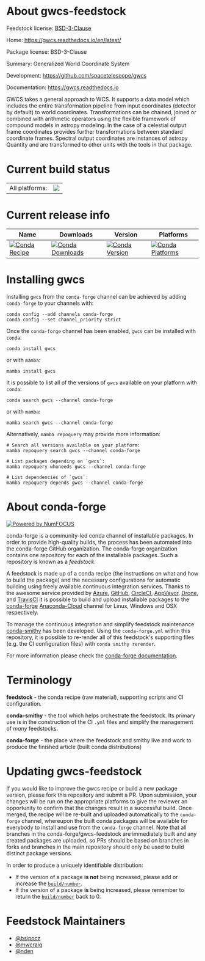 About gwcs-feedstock
====================

Feedstock license: [BSD-3-Clause](https://github.com/conda-forge/gwcs-feedstock/blob/main/LICENSE.txt)

Home: https://gwcs.readthedocs.io/en/latest/

Package license: BSD-3-Clause

Summary: Generalized World Coordinate System

Development: https://github.com/spacetelescope/gwcs

Documentation: https://gwcs.readthedocs.io

GWCS takes a general approach to WCS. It supports a data model which
includes the entire transformation pipeline from input coordinates
(detector by default) to world coordinates. Transformations can be
chained, joined or combined with arithmetic operators using the flexible
framework of compound models in astropy modeling. In the case of a
celestial output frame coordinates provides further transformations
between standard coordinate frames. Spectral output coordinates are
instances of astropy Quantity and are transformed to other units with the
tools in that package.


Current build status
====================


<table><tr><td>All platforms:</td>
    <td>
      <a href="https://dev.azure.com/conda-forge/feedstock-builds/_build/latest?definitionId=2985&branchName=main">
        <img src="https://dev.azure.com/conda-forge/feedstock-builds/_apis/build/status/gwcs-feedstock?branchName=main">
      </a>
    </td>
  </tr>
</table>

Current release info
====================

| Name | Downloads | Version | Platforms |
| --- | --- | --- | --- |
| [![Conda Recipe](https://img.shields.io/badge/recipe-gwcs-green.svg)](https://anaconda.org/conda-forge/gwcs) | [![Conda Downloads](https://img.shields.io/conda/dn/conda-forge/gwcs.svg)](https://anaconda.org/conda-forge/gwcs) | [![Conda Version](https://img.shields.io/conda/vn/conda-forge/gwcs.svg)](https://anaconda.org/conda-forge/gwcs) | [![Conda Platforms](https://img.shields.io/conda/pn/conda-forge/gwcs.svg)](https://anaconda.org/conda-forge/gwcs) |

Installing gwcs
===============

Installing `gwcs` from the `conda-forge` channel can be achieved by adding `conda-forge` to your channels with:

```
conda config --add channels conda-forge
conda config --set channel_priority strict
```

Once the `conda-forge` channel has been enabled, `gwcs` can be installed with `conda`:

```
conda install gwcs
```

or with `mamba`:

```
mamba install gwcs
```

It is possible to list all of the versions of `gwcs` available on your platform with `conda`:

```
conda search gwcs --channel conda-forge
```

or with `mamba`:

```
mamba search gwcs --channel conda-forge
```

Alternatively, `mamba repoquery` may provide more information:

```
# Search all versions available on your platform:
mamba repoquery search gwcs --channel conda-forge

# List packages depending on `gwcs`:
mamba repoquery whoneeds gwcs --channel conda-forge

# List dependencies of `gwcs`:
mamba repoquery depends gwcs --channel conda-forge
```


About conda-forge
=================

[![Powered by
NumFOCUS](https://img.shields.io/badge/powered%20by-NumFOCUS-orange.svg?style=flat&colorA=E1523D&colorB=007D8A)](https://numfocus.org)

conda-forge is a community-led conda channel of installable packages.
In order to provide high-quality builds, the process has been automated into the
conda-forge GitHub organization. The conda-forge organization contains one repository
for each of the installable packages. Such a repository is known as a *feedstock*.

A feedstock is made up of a conda recipe (the instructions on what and how to build
the package) and the necessary configurations for automatic building using freely
available continuous integration services. Thanks to the awesome service provided by
[Azure](https://azure.microsoft.com/en-us/services/devops/), [GitHub](https://github.com/),
[CircleCI](https://circleci.com/), [AppVeyor](https://www.appveyor.com/),
[Drone](https://cloud.drone.io/welcome), and [TravisCI](https://travis-ci.com/)
it is possible to build and upload installable packages to the
[conda-forge](https://anaconda.org/conda-forge) [Anaconda-Cloud](https://anaconda.org/)
channel for Linux, Windows and OSX respectively.

To manage the continuous integration and simplify feedstock maintenance
[conda-smithy](https://github.com/conda-forge/conda-smithy) has been developed.
Using the ``conda-forge.yml`` within this repository, it is possible to re-render all of
this feedstock's supporting files (e.g. the CI configuration files) with ``conda smithy rerender``.

For more information please check the [conda-forge documentation](https://conda-forge.org/docs/).

Terminology
===========

**feedstock** - the conda recipe (raw material), supporting scripts and CI configuration.

**conda-smithy** - the tool which helps orchestrate the feedstock.
                   Its primary use is in the construction of the CI ``.yml`` files
                   and simplify the management of *many* feedstocks.

**conda-forge** - the place where the feedstock and smithy live and work to
                  produce the finished article (built conda distributions)


Updating gwcs-feedstock
=======================

If you would like to improve the gwcs recipe or build a new
package version, please fork this repository and submit a PR. Upon submission,
your changes will be run on the appropriate platforms to give the reviewer an
opportunity to confirm that the changes result in a successful build. Once
merged, the recipe will be re-built and uploaded automatically to the
`conda-forge` channel, whereupon the built conda packages will be available for
everybody to install and use from the `conda-forge` channel.
Note that all branches in the conda-forge/gwcs-feedstock are
immediately built and any created packages are uploaded, so PRs should be based
on branches in forks and branches in the main repository should only be used to
build distinct package versions.

In order to produce a uniquely identifiable distribution:
 * If the version of a package **is not** being increased, please add or increase
   the [``build/number``](https://docs.conda.io/projects/conda-build/en/latest/resources/define-metadata.html#build-number-and-string).
 * If the version of a package **is** being increased, please remember to return
   the [``build/number``](https://docs.conda.io/projects/conda-build/en/latest/resources/define-metadata.html#build-number-and-string)
   back to 0.

Feedstock Maintainers
=====================

* [@bsipocz](https://github.com/bsipocz/)
* [@mwcraig](https://github.com/mwcraig/)
* [@nden](https://github.com/nden/)

